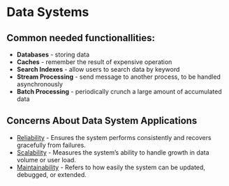 # Data Systems

## Common needed functionallities:

- **Databases** - storing data
- **Caches** - remember the result of expensive operation
- **Search Indexes** - allow users to search data by keyword
- **Stream Processing** - send message to another process, to be handled asynchronously
- **Batch Processing** - periodically crunch a large amount of accumulated data

## Concerns About Data System Applications

- [Reliability](/docs/data-systems/concerns/reliability.md) - Ensures the system performs consistently and recovers gracefully from failures.
- [Scalability](/docs/data-systems/concerns/scalability.md) - Measures the system’s ability to handle growth in data volume or user load.
- [Maintainability](/docs/data-systems/concerns/maintainability.md) - Refers to how easily the system can be updated, debugged, or extended.
